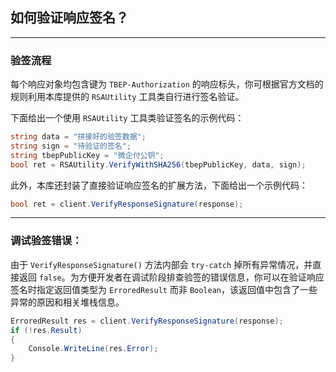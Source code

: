 ﻿## 如何验证响应签名？

---

### 验签流程

每个响应对象均包含键为 `TBEP-Authorization` 的响应标头，你可根据官方文档的规则利用本库提供的 `RSAUtility` 工具类自行进行签名验证。

下面给出一个使用 `RSAUtility` 工具类验证签名的示例代码：

```csharp
string data = "拼接好的验签数据";
string sign = "待验证的签名";
string tbepPublicKey = "微企付公钥";
bool ret = RSAUtility.VerifyWithSHA256(tbepPublicKey, data, sign);
```

此外，本库还封装了直接验证响应签名的扩展方法，下面给出一个示例代码：

```csharp
bool ret = client.VerifyResponseSignature(response);
```

---

### 调试验签错误：

由于 `VerifyResponseSignature()` 方法内部会 `try-catch` 掉所有异常情况，并直接返回 `false`。为方便开发者在调试阶段排查验签的错误信息，你可以在验证响应签名时指定返回值类型为 `ErroredResult` 而非 `Boolean`，该返回值中包含了一些异常的原因和相关堆栈信息。

```csharp
ErroredResult res = client.VerifyResponseSignature(response);
if (!res.Result)
{
    Console.WriteLine(res.Error);
}
```
